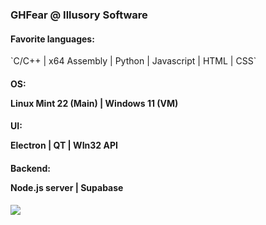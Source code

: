 <div style="overflow: auto">
<!--   <img src="https://github.com/GHFear/GHFear/blob/main/github_logo_3.png" alt="GitHub Logo" style="float: left; margin-right: 20px;" width="800" height="300"> -->
  <div id="test">
    <h3>GHFear @ Illusory Software</h3>
    <h4>Favorite languages: </h4>`C/C++ | x64 Assembly | Python | Javascript | HTML | CSS`
    <h4>OS: <p>Linux Mint 22 (Main) | Windows 11 (VM)</p></h4> 
    <h4>UI: <p>Electron | QT | WIn32 API</p></h4> 
    <h4>Backend: <p>Node.js server | Supabase</p></h4> 
    <img src="https://github-readme-stats.vercel.app/api/top-langs/?username=GHFear"/>
  </div>
</div>
